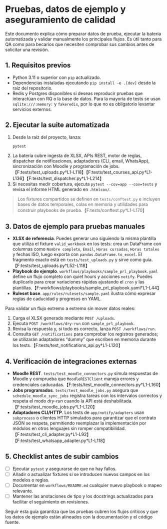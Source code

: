 # Pruebas, datos de ejemplo y aseguramiento de calidad

Este documento explica cómo preparar datos de prueba, ejecutar la batería automatizada y validar manualmente los principales flujos. Es útil tanto para QA como para becarios que necesiten comprobar sus cambios antes de solicitar una revisión.

## 1. Requisitos previos

- Python 3.11 o superior con `pip` actualizado.
- Dependencias instaladas ejecutando `pip install -e .[dev]` desde la raíz del repositorio.
- Redis y Postgres disponibles si deseas reproducir pruebas que interactúan con RQ o la base de datos. Para la mayoría de tests se usan `sqlite:///:memory:` y `fakeredis`, por lo que no es obligatorio levantar servicios externos.

## 2. Ejecutar la suite automatizada

1. Desde la raíz del proyecto, lanza:
   ```bash
   pytest
   ```
2. La batería cubre ingesta de XLSX, APIs REST, motor de reglas, dispatcher de notificaciones, adaptadores (CLI, email, WhatsApp), sincronización con Moodle y programación de jobs.【F:tests/test_uploads.py†L1-L118】【F:tests/test_courses_api.py†L1-L136】【F:tests/test_dispatcher.py†L1-L214】
3. Si necesitas medir cobertura, ejecuta `pytest --cov=app --cov=tests` y revisa el informe HTML generado en `.htmlcov/`.

> Los fixtures compartidos se definen en `tests/conftest.py` e incluyen bases de datos temporales, colas en memoria y utilidades para construir playbooks de prueba.【F:tests/conftest.py†L1-L170】

## 3. Datos de ejemplo para pruebas manuales

- **XLSX de referencia**. Puedes generar uno siguiendo la misma plantilla que utiliza el fixture `valid_workbook` en los tests: crea un DataFrame con columnas como `Nombre completo`, `Email`, `Horas cursadas`, `Horas totales` y fechas ISO, luego exporta con `pandas.DataFrame.to_excel`. El fragmento exacto está en `tests/test_uploads.py` y sirve como guía.【F:tests/test_uploads.py†L52-L118】
- **Playbook de ejemplo**. `workflows/playbooks/sample_prl_playbook.yaml` define un flujo completo con quiet hours y acciones `notify`. Puedes duplicarlo para crear variaciones rápidas ajustando el `cron` y las plantillas.【F:workflows/playbooks/sample_prl_playbook.yaml†L1-L44】
- **Ruleset base**. `app/rules/rulesets/sample.yaml` ilustra cómo expresar reglas de caducidad y progresos en YAML.

Para validar un flujo extremo a extremo sin mover datos reales:

1. Carga el XLSX generado mediante `POST /uploads`.
2. Ejecuta `POST /workflows/dry-run` con `sample_prl_playbook`.
3. Revisa la respuesta y, si todo es correcto, lanza `POST /workflows/run`.
4. Consulta `GET /notifications` para comprobar los registros generados; se utilizarán adaptadores “dummy” que escriben en memoria durante los tests.【F:tests/test_notifications_api.py†L1-L120】

## 4. Verificación de integraciones externas

- **Moodle REST**. `tests/test_moodle_connectors.py` simula respuestas de Moodle y comprueba que `MoodleRESTClient` maneja errores y credenciales caducadas.【F:tests/test_moodle_connectors.py†L1-L160】
- **Jobs programados**. `tests/test_moodle_jobs.py` asegura que `schedule_moodle_sync_jobs` registra tareas con los intervalos correctos y respeta el modo *dry-run* cuando la API está deshabilitada.【F:tests/test_moodle_jobs.py†L1-L120】
- **Adaptadores CLI/HTTP**. Los tests de `app/notify/adapters` usan `subprocess` o clientes HTTP simulados para garantizar que el contrato JSON se respeta, permitiendo reemplazar la implementación por módulos en otros lenguajes sin romper compatibilidad.【F:tests/test_cli_adapter.py†L1-L92】【F:tests/test_whatsapp_adapter.py†L1-L118】

## 5. Checklist antes de subir cambios

- [ ] Ejecutar `pytest` y asegurarse de que no hay fallos.
- [ ] Añadir o actualizar fixtures si se introducen nuevos campos en los modelos o reglas.
- [ ] Documentar en `workflows/README.md` cualquier nuevo playbook o mapeo relevante.
- [ ] Mantener las anotaciones de tipo y los docstrings actualizados para facilitar el seguimiento en revisiones.

Seguir esta guía garantiza que las pruebas cubren los flujos críticos y que los datos de ejemplo están alineados con la documentación y el código fuente.
